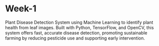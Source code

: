 # Week-1
Plant Disease Detection System using Machine Learning to identify plant health from leaf images. Built with Python, TensorFlow, and OpenCV, this system offers fast, accurate disease detection, promoting sustainable farming by reducing pesticide use and supporting early intervention.
